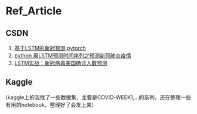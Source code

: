 # Ref_Article
## CSDN
1. [基于LSTM的新冠预测,pytorch](https://blog.csdn.net/helldoger/article/details/107132546?ops_request_misc=%257B%2522request%255Fid%2522%253A%2522161622503616780262529536%2522%252C%2522scm%2522%253A%252220140713.130102334.pc%255Fall.%2522%257D&request_id=161622503616780262529536&biz_id=0&utm_medium=distribute.pc_search_result.none-task-blog-2~all~first_rank_v2~rank_v29-8-107132546.first_rank_v2_pc_rank_v29&utm_term=%E6%96%B0%E5%86%A0%E8%82%BA%E7%82%8E%E9%A2%84%E6%B5%8B)
2. [python 用LSTM预测时间序列之预测新冠肺炎疫情](https://blog.csdn.net/xspyzm/article/details/105367729?ops_request_misc=%257B%2522request%255Fid%2522%253A%2522161622503616780262529536%2522%252C%2522scm%2522%253A%252220140713.130102334.pc%255Fall.%2522%257D&request_id=161622503616780262529536&biz_id=0&utm_medium=distribute.pc_search_result.none-task-blog-2~all~first_rank_v2~rank_v29-21-105367729.first_rank_v2_pc_rank_v29&utm_term=%E6%96%B0%E5%86%A0%E8%82%BA%E7%82%8E%E9%A2%84%E6%B5%8B)
3. [LSTM实战：新冠病毒美国确诊人数预测](https://blog.csdn.net/weixin_43705953/article/details/107418717?ops_request_misc=%257B%2522request%255Fid%2522%253A%2522161622641816780255269777%2522%252C%2522scm%2522%253A%252220140713.130102334.pc%255Fall.%2522%257D&request_id=161622641816780255269777&biz_id=0&utm_medium=distribute.pc_search_result.none-task-blog-2~all~first_rank_v2~rank_v29-17-107418717.first_rank_v2_pc_rank_v29&utm_term=%E6%96%B0%E5%86%A0%E8%82%BA%E7%82%8E%E9%A2%84%E6%B5%8B)
## Kaggle
(kaggle上的我找了一些数据集，主要是COVID-WEEK1,...的系列，还在整理一些有用的notebook，整理好了会发上来）
